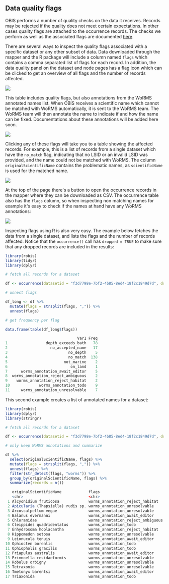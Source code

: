 ## Data quality flags

OBIS performs a number of quality checks on the data it receives. Records may be rejected if the quality does not meet certain expectations. In other cases quality flags are attached to the occurrence records. The checks we perform as well as the associated flags are documented [here](https://github.com/iobis/obis-qc).

There are several ways to inspect the quality flags associated with a specific dataset or any other subset of data. Data downloaded through the mapper and the R package will include a column named `flags` which contains a comma separated list of flags for each record. In addition, the data quality panel on the dataset and node pages has a flag icon which can be clicked to get an overview of all flags and the number of records affected.

<img src="images/qc_flag_icon.png" class="img-responsive-50"/>

This table includes quality flags, but also annotations from the WoRMS annotated names list. When OBIS receives a scientific name which cannot be matched with WoRMS automatically, it is sent to the WoRMS team. The WoRMS team will then annotate the name to indicate if and how the name can be fixed. Documentations about these annotations will be added here soon. 

<img src="images/qc_flag_table.png" class="img-responsive"/>

Clicking any of these flags will take you to a table showing the affected records. For example, this is a list of records from a single dataset which have the `no_match` flag, indicating that no LSID or an invalid LSID was provided, and the name could not be matched with WoRMS. The column `originalScientificName` contains the problematic names, as `scientificName` is used for the matched name. 

<img src="images/qc_flag_records.png" class="img-responsive"/>

At the top of the page there's a button to open the occurrence records in the mapper where they can be downloaded as CSV. The occurrence table also has the `flags` column, so when inspecting non matching names for example it's easy to check if the names at hand have any WoRMS annotations:

<img src="images/qc_flag_flags.png" class="img-responsive-50"/>

Inspecting flags using R is also very easy. The example below fetches the data from a single dataset, and lists the flags and the number of records affected. Notice that the `occurrence()` call has `dropped = TRUE` to make sure that any dropped records are included in the results:

```r
library(robis)
library(tidyr)
library(dplyr)

# fetch all records for a dataset

df <- occurrence(datasetid = "f3d7798e-7bf2-4b85-8ed4-18f2c1849d7d", dropped = TRUE)

# unnest flags

df_long <- df %>% 
  mutate(flags = strsplit(flags, ",")) %>% 
  unnest(flags)

# get frequency per flag

data.frame(table(df_long$flags))
```

```r
                                Var1 Freq
1                 depth_exceeds_bath   78
2                   no_accepted_name   17
3                           no_depth    5
4                           no_match  138
5                         not_marine    2
6                            on_land    1
7      worms_annotation_await_editor    5
8  worms_annotation_reject_ambiguous    2
9    worms_annotation_reject_habitat    2
10             worms_annotation_todo    9
11     worms_annotation_unresolvable    7
```

This second example creates a list of annotated names for a dataset:

```r
library(robis)
library(dplyr)
library(stringr)

# fetch all records for a dataset

df <- occurrence(datasetid = "f3d7798e-7bf2-4b85-8ed4-18f2c1849d7d", dropped = TRUE)

# only keep WoRMS annotations and summarize

df %>%
  select(originalScientificName, flags) %>%
  mutate(flags = strsplit(flags, ",")) %>% 
  unnest(flags) %>%
  filter(str_detect(flags, "worms")) %>%
  group_by(originalScientificName, flags) %>%
  summarize(records = n())
```

```r
   originalScientificName            flags                             records
   <chr>                             <chr>                               <int>
 1 Alcyonidium fruticosa             worms_annotation_reject_habitat         1
 2 Apicularia (Thapsiella) rudis sp. worms_annotation_unresolvable           1
 3 Arcoscalpellum vegae              worms_annotation_unresolvable           1
 4 Balanus evermanni                 worms_annotation_await_editor           1
 5 Chloramidae                       worms_annotation_reject_ambiguous       2
 6 Cleippides quadridentatus         worms_annotation_todo                   1
 7 Enhydrosoma hoplacantha           worms_annotation_reject_habitat         1
 8 Hippomedon setosa                 worms_annotation_unresolvable           1
 9 Leionucula tenuis                 worms_annotation_await_editor           1
10 Ophiocten borealis                worms_annotation_todo                   1
11 Ophiopholis gracilis              worms_annotation_todo                   1
12 Priapulus australis               worms_annotation_await_editor           1
13 Primnoella residaeformis          worms_annotation_unresolvable           1
14 Robulus orbigny                   worms_annotation_unresolvable           1
15 Tetraxonia                        worms_annotation_unresolvable           2
16 Tmetonyx barentsi                 worms_annotation_await_editor           2
17 Triaxonida                        worms_annotation_todo                   6
```